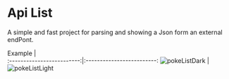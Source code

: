 # Api List

A simple and fast project for parsing and showing a Json form an external endPont.

Example                    |  
:-------------------------:|:-------------------------:
![pokeListDark](https://user-images.githubusercontent.com/79861715/161852630-1666c59b-3ee3-4a87-9848-4329f3bbcac0.png)
                           |  ![pokeListLight](https://user-images.githubusercontent.com/79861715/161852651-b2e3f329-6947-4dc9-9fc1-e70f0eacd339.png)



